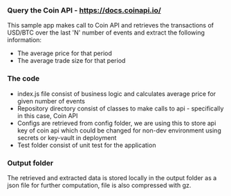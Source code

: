 ### Query the Coin API - https://docs.coinapi.io/
This sample app makes call to Coin API and retrieves the transactions of USD/BTC over the last 'N' number of events and extract the following information:
  - The average price for that period
  - The average trade size for that period

### The code
  - index.js file consist of business logic and calculates average price for given number of events
  - Repository directory consist of classes to make calls to api - specifically in this case, Coin API
  - Configs are retrieved from config folder, we are using this to store api key of coin api which could be changed for non-dev environment using secrets or key-vault in deployment
  - Test folder consist of unit test for the application

### Output folder
The retrieved and extracted data is stored locally in the output folder as a json file for further computation, file is also compressed with gz.

